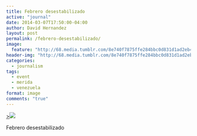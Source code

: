 ```yaml
---
title: Febrero desestabilizado
active: "journal"
date: 2014-03-07T17:50:00-04:00
author: David Hernandez
layout: post
permalink: /febrero-desestabilizado/
image: 
  feature: "http://68.media.tumblr.com/8e740f7875ffe284bbc0d831d1ad2eb4/tumblr_n22uwz1oa41qa1qgjo1_1280.jpg"
header-img: "http://68.media.tumblr.com/8e740f7875ffe284bbc0d831d1ad2eb4/tumblr_n22uwz1oa41qa1qgjo1_1280.jpg"
categories:
  - journalism
tags:
  - event
  - merida
  - venezuela
format: image
comments: "true"
---
```

<a href="http://68.media.tumblr.com/8e740f7875ffe284bbc0d831d1ad2eb4/tumblr_n22uwz1oa41qa1qgjo1_1280.jpg" class="popup"  title="Guarimbas" data-caption="© 2014 by David Hernández">><img src="http://68.media.tumblr.com/8e740f7875ffe284bbc0d831d1ad2eb4/tumblr_n22uwz1oa41qa1qgjo1_1280.jpg"></a>

Febrero desestabilizado
